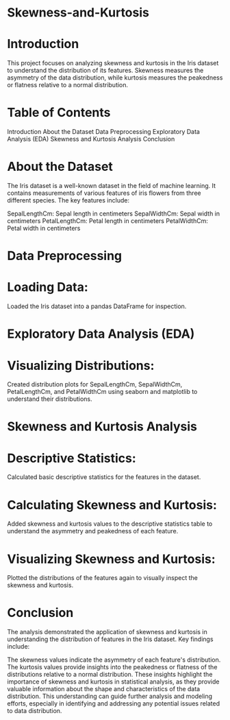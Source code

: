# Skewness-and-Kurtosis

# Introduction
This project focuses on analyzing skewness and kurtosis in the Iris dataset to understand the distribution of its features. Skewness measures the asymmetry of the data distribution, while kurtosis measures the peakedness or flatness relative to a normal distribution.

# Table of Contents
Introduction
About the Dataset
Data Preprocessing
Exploratory Data Analysis (EDA)
Skewness and Kurtosis Analysis
Conclusion

# About the Dataset
The Iris dataset is a well-known dataset in the field of machine learning. It contains measurements of various features of iris flowers from three different species. The key features include:

SepalLengthCm: Sepal length in centimeters
SepalWidthCm: Sepal width in centimeters
PetalLengthCm: Petal length in centimeters
PetalWidthCm: Petal width in centimeters

# Data Preprocessing
# Loading Data:
Loaded the Iris dataset into a pandas DataFrame for inspection.

# Exploratory Data Analysis (EDA)
# Visualizing Distributions:
Created distribution plots for SepalLengthCm, SepalWidthCm, PetalLengthCm, and PetalWidthCm using seaborn and matplotlib to understand their distributions.

# Skewness and Kurtosis Analysis
# Descriptive Statistics:
Calculated basic descriptive statistics for the features in the dataset.

# Calculating Skewness and Kurtosis:
Added skewness and kurtosis values to the descriptive statistics table to understand the asymmetry and peakedness of each feature.

# Visualizing Skewness and Kurtosis:
Plotted the distributions of the features again to visually inspect the skewness and kurtosis.

# Conclusion
The analysis demonstrated the application of skewness and kurtosis in understanding the distribution of features in the Iris dataset. Key findings include:

The skewness values indicate the asymmetry of each feature's distribution.
The kurtosis values provide insights into the peakedness or flatness of the distributions relative to a normal distribution.
These insights highlight the importance of skewness and kurtosis in statistical analysis, as they provide valuable information about the shape and characteristics of the data distribution. This understanding can guide further analysis and modeling efforts, especially in identifying and addressing any potential issues related to data distribution.
